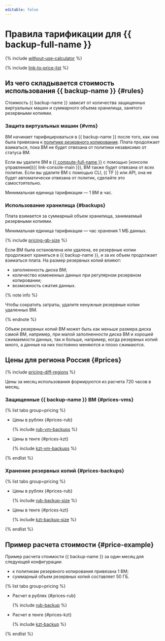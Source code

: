 ```yaml
---
editable: false
---
```


# Правила тарификации для {{ backup-full-name }}



{% include [without-use-calculator](../_includes/pricing/without-use-calculator.md) %}

{% include [link-to-price-list](../_includes/pricing/link-to-price-list.md) %}

## Из чего складывается стоимость использования {{ backup-name }} {#rules}

Стоимость {{ backup-name }} зависит от количества защищенных виртуальных машин и суммарного объема хранилища, занятого резервными копиями.

### Защита виртуальных машин {#vms}

ВМ начинает тарифицироваться в {{ backup-name }} после того, как она была привязана к [политике резервного копирования](./concepts/policy.md). Плата продолжает взиматься, пока ВМ не будет отвязана от политики независимо от статуса ВМ. 

Если вы удалите ВМ в [{{ compute-full-name }}](../compute/) с помощью [консоли управления]({{ link-console-main }}), ВМ также будет отвязана от всех политик. Если вы удалите ВМ с помощью CLI, {{ TF }} или API, она не будет автоматически отвязана от политик, сделайте это самостоятельно.

Минимальная единица тарификации — 1 ВМ в час.

### Использование хранилища {#backups}

Плата взимается за суммарный объем хранилища, занимаемый резервными копиями.

Минимальная единица тарификации — час хранения 1 МБ данных.

{% include [pricing-gb-size](../_includes/pricing-gb-size.md) %}

Если ВМ была остановлена или удалена, ее резервные копии продолжают храниться в {{ backup-name }}, и за их объем продолжает взиматься плата. На размер резервных копий влияют:
* заполненность диска ВМ;
* количество измененных данных при регулярном резервном копировании;
* возможность сжатия данных.

{% note info %}

Чтобы сократить затраты, удалите ненужные резервные копии удаленных ВМ. 

{% endnote %}

Объем резервных копий ВМ может быть как меньше размера диска самой ВМ, например, при малой заполненности диска ВМ и хорошей сжимаемости данных, так и больше, например, когда резервных копий много, а данные на них постоянно меняются и плохо сжимаются.

## Цены для региона Россия {#prices}

{% include [pricing-diff-regions](../_includes/pricing-diff-regions.md) %}

Цены за месяц использования формируются из расчета 720 часов в месяц.

### Защищенные {{ backup-name }} ВМ {#prices-vms}


{% list tabs group=pricing %}

- Цены в рублях {#prices-rub}

  {% include [rub-vm-backups](../_pricing/backup/rub-vm-backups.md) %}

- Цены в тенге {#prices-kzt}

  {% include [kzt-vm-backups](../_pricing/backup/kzt-vm-backups.md) %}

{% endlist %}



### Хранение резервных копий {#prices-backups}


{% list tabs group=pricing %}

- Цены в рублях {#prices-rub}

  {% include [rub-backup-size](../_pricing/backup/rub-backup-size.md) %}

- Цены в тенге {#prices-kzt}

  {% include [kzt-backup-size](../_pricing/backup/kzt-backup-size.md) %}

{% endlist %}



## Пример расчета стоимости {#price-example}

Пример расчета стоимости {{ backup-name }} за один месяц для следующей конфигурации:
* к политикам резервного копирования привязана 1 ВМ; 
* суммарный объем резервных копий составляет 50 ГБ.


{% list tabs group=pricing %}

- Расчет в рублях {#prices-rub}

  {% include [rub-backup](../_pricing_examples/backup/rub.md) %}

- Расчет в тенге {#prices-kzt}

  {% include [kzt-backup](../_pricing_examples/backup/kzt.md) %}

{% endlist %}




